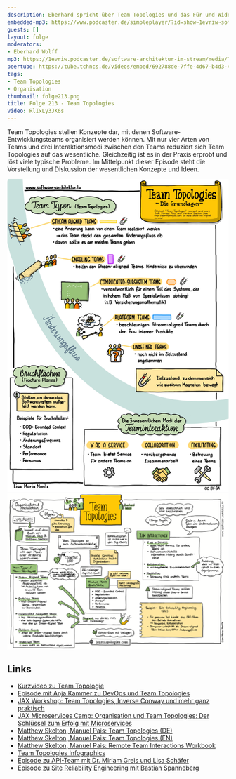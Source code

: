```yaml
---
description: Eberhard spricht über Team Topologies und das Für und Wider dieses Modells.
embedded-mp3: https://www.podcaster.de/simpleplayer/?id=show~1evriw~software-architektur-im-stream~pod-a5447d205ec7842fb254ab573d&v=1713448747
guests: []
layout: folge
moderators:
- Eberhard Wolff
mp3: https://1evriw.podcaster.de/software-architektur-im-stream/media/Team_Topologies.mp3
peertube: https://tube.tchncs.de/videos/embed/692788de-7ffe-4d67-b4d3-4a513b5ce8c5
tags:
- Team Topologies
- Organisation
thumbnail: folge213.png
title: Folge 213 - Team Topologies
video: RlIxLy3JK6s
---
```


Team Topologies stellen Konzepte dar, mit denen
Software-Entwicklungsteams organisiert werden können. Mit nur vier
Arten von Teams und drei Interaktionsmodi zwischen den Teams reduziert
sich Team Topologies auf das wesentliche.  Gleichzeitig ist es in der
Praxis erprobt und löst viele typische Probleme. Im Mittelpunkt dieser
Episode steht die Vorstellung und Diskussion der wesentlichen Konzepte
und Ideen.

![Team Topologies Infographic](/sketchnotes/TeamTopologiesInfographic.jpg)
![Sketchnotes](/sketchnotes/folge213.png)

## Links

* [Kurzvideo zu Team Topologie](https://www.youtube.com/watch?v=_6oAtRARLqQ)
* [Episode mit Anja Kammer zu DevOps und Team Topologies](/2020/12/07/folge031.html)
* [JAX Workshop: Team Topologies, Inverse Conway und mehr ganz praktisch](https://jax.de/software-architecture/soziotechnischer-architektur-workshop)
* [JAX Microservices Camp: Organisation und Team Topologies: Der Schlüssel
zum Erfolg mit Microservices](https://jax.de/jax-microservices-camp/?go=ok)
* [Matthew Skelton, Manuel Pais: Team Topologies
  (DE)](https://dpunkt.de/produkt/team-topologies/?ref=1008)
* [Matthew Skelton, Manuel Pais: Team Topologies (EN)](https://teamtopologies.com/book)
* [Matthew Skelton, Manuel Pais: Remote Team Interactions Workbook](https://teamtopologies.com/workbook)
* [Team Topologies Infographics](https://teamtopologies.com/infographics)
* [Episode zu API-Team mit Dr. Miriam Greis und Lisa Schäfer](/2024/03/01/folge205.html)
* [Episode zu Site Reliability Engineering mit Bastian Spanneberg](/2021/02/11/folge46.html)

